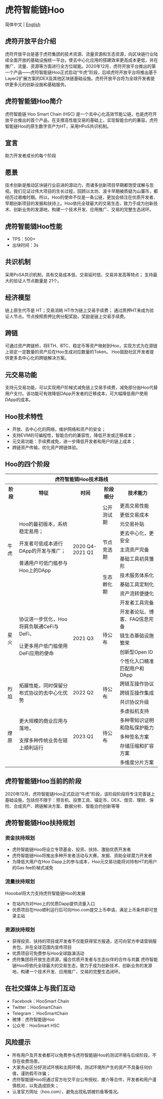 # 虎符智能链Hoo

简体中文 | [English](README.md)

## 虎符开放平台介绍
虎符开放平台是基于虎符集团的技术资源、流量资源和生态资源，向区块链行业陆续全面开放的基础设施统一平台。使去中心化应用的搭建效率更高成本更低，并在推广、流量、资源等方面进行全方位赋能。2020年12月，虎符开放平台推出的第一个产品——虎符智能链Hoo正式启动“牛虎”阶段，后续虎符开放平台将推出基于Layer2扩展方案的DEX及其他区块链基础设施。虎符开放平台将为全球开发者提供更多元的创新设施和基础服务。

## 虎符智能链Hoo简介
虎符智能链 Hoo Smart Chain (HSC) 是一个去中心化高效节能公链，也是虎符开放平台推出的首个产品，在支撑高性能交易的基础上，实现智能合约的兼容。虎符智能链Hoo的原生数字资产为HT，采用HPoS共识机制。

## 宣言
助力开发者成长的每个阶段

## 愿景
技术创新是推动区块链行业前进的源动力，而诸多创新项目早期都饱受误解与忽视。我们见证过伟大项目的生长过程，回顾以太坊、波卡早期被质疑为山寨币，都经历过艰难时期。所以，Hoo的使命不仅是一条公链，更加会倾注在优质开发者、早期创新项目的发掘和扶持上。Hoo依托全球最大的交易生态，致力于成为创新技术、创新业务的发源地，构建一个技术开发、应用推广、交易的完整生态闭环。

## 虎符智能链Hoo性能
- TPS：500+
- 出块时间：3s

## 共识机制
采用PoSA共识机制，具有交易成本低、交易延时低、交易并发高等特点；
支持最大的验证人节点数量是 21个。

## 经济模型
链上原生代币是 HT；交易消耗 HT作为链上交易手续费；
通过质押HT来成为验证人节点。节点按照质押比例分配奖励，奖励是链上交易手续费。

## 跨链
可通过资产跨链桥，将ETH、BTC、稳定币等资产映射到Hoo，实现方式为在源链上锁定一定数量的资产后在Hoo生成对应数量的Token。
Hoo鼓励社区开发者提供更多去中心化的跨链解决方案。

## 元交易功能
支持元交易功能，可以实现用户阶梯式减免链上交易手续费，减免部分由Hoo代替用户支付。该功能可有效降低DApp开发者的迁移成本，可大幅降低用户使用DApp的成本。

## Hoo技术特性
- 开放、去中心化的网络，维护网络和资产的安全；
- 支持EVM的可编程性，智能合约的兼容性，降低开发或迁移成本；
- 元交易功能：手续费减免，进一步降低开发者和用户的链上成本；
- 跨链资产传输，优化资产跨链体验。



## Hoo的四个阶段
<table >
    <tr style="background:rgba(0,0,0,0)" ><th colspan=5>虎符智能链Hoo技术路线</th> </tr>
    <tr style="background:rgba(0,0,0,0)" >
<th > 阶段 </th><th> 特征 </th><th> 时间 </th><th> 阶段细分 </th><th> 技术能力 </th>
</tr>
<tr style="background:rgba(0,0,0,0)" >
<tr style="background:rgba(0,0,0,0)" ><td rowspan=9 >牛虎</td><td rowspan=9 >Hoo的最初版本，系统稳定易用；

开发者可低成本进行DApp的开发与推广；

普通用户可低门槛参与Hoo上的DApp</td><td rowspan=9 >2020 Q4-2021 Q1</td><td rowspan=3 >公开测试期</td><td>更高交易性能</td></tr>
<tr style="background:rgba(0,0,0,0)" ><td>更低交易成本</td></tr>
<tr style="background:rgba(0,0,0,0)"><td>元交易补贴</td></tr>
<tr style="background:rgba(0,0,0,0)"> <td rowspan=3 >节点竞选期</td><td>更去中心化，更安全</td></tr>
<tr style="background:rgba(0,0,0,0)"><td>主流资产完备</td></tr>
<tr style="background:rgba(0,0,0,0)"><td>基础工具初具雏形</td></tr>
<tr style="background:rgba(0,0,0,0)"> <td rowspan=3 >生态孵化期</td><td>技术服务体系化</td></tr>
<tr style="background:rgba(0,0,0,0)"><td>基础工具定制化</td></tr>
<tr style="background:rgba(0,0,0,0)"><td>资产流转便捷化</td></tr>

<tr style="background:rgba(0,0,0,0)"><td rowspan=5 > 星火  </td><td rowspan=5 > 协议进一步优化，Hoo将肩负联通CeFi与DeFi，

让更多用户低门槛使用DeFi应用的使命  </td> <td rowspan=5 >2021 Q3 </td> <td rowspan=5 > 待公布  </td> <td>开发者工具完备</td></tr>
<tr style="background:rgba(0,0,0,0)"><td>开发者论坛、博客、FAQ信息完备</td></tr>
<tr style="background:rgba(0,0,0,0)"><td>链生态基础设施繁荣</td></tr>
<tr style="background:rgba(0,0,0,0)"><td>创新型Open ID</td></tr>
<tr style="background:rgba(0,0,0,0)"><td>个性化入口精准匹配用户和DApp</td></tr>

<tr style="background:rgba(0,0,0,0)"><td rowspan=3>烈焰</td> <td rowspan=3>拓展性能，同时保留分布式协议的去中心化优势</td><td rowspan=3>2022 Q2</td><td rowspan=3>待公布</td><td>跨链互操作协议</td></tr>
<tr style="background:rgba(0,0,0,0)"><td>跨链互操作集成</td></tr>
<tr style="background:rgba(0,0,0,0)"><td>共识协议升级</td></tr>
<tr style="background:rgba(0,0,0,0)"><td rowspan=5>燎原</td> <td rowspan=5>更大规模的商业应用与落地，

支撑多种传统业务在链上顺利运行</td> <td rowspan=5>2023 Q1</td> <td rowspan=5>待公布</td><td>多虚拟机支持</td></tr>
<tr style="background:rgba(0,0,0,0)"><td>多种零知识证明和隐私保护能力</td></tr>
<tr style="background:rgba(0,0,0,0)"><td>多种签名方案</td></tr>
<tr style="background:rgba(0,0,0,0)"><td>存储压缩和扩容方案</td></tr>
<tr style="background:rgba(0,0,0,0)"><td>多维度分片方案</td></tr>

</table>



## 虎符智能链Hoo当前的阶段
2020年12月，虎符智能链Hoo正式启动“牛虎”阶段，该阶段阶段将专注完善链上基础设施，包括但不限于：预言机、投票工具、锚定币、DEX、借贷、理财、保险、合成资产、跨链解决方案、数据分析、智能合约创新等等

## 虎符智能链Hoo扶持规划
### 资金扶持规划
- 虎符智能链Hoo将设立专项基金，投资、扶持、激励优质开发者
- 虎符智能链Hoo将推出多种开发者活动与大赛，发掘、资助全球潜力开发者
- 为降低大用户在Hoo Dapp上的参与成本，Hoo元交易功能将对持有HT的用户的Gas fee阶梯式减免
### 流量扶持规划
Hooobal将大力支持虎符智能链Hoo的发展
- 在站内为对Hoo上的优质Dapp提供流量入口
- 优质项目在Hoo顺利运行后可向Hoo.com提交上币申请，满足上币条件即可登录主站
### 资源扶持规划
- 获得投资、扶持的项目或开发者不仅能获得官方报道，还可向官方申请营销服务包，并在全球范围内宣传项目
- 优质项目可免费参与Hoo全球路演活动
- 虎符集团将开放生态资源，撮合优质开发者与生态伙伴的合作与共赢
虎符智能链Hoo将依托全球最大的交易生态，致力于成为创新技术、创新业务的发源地，构建一个技术开发、应用推广、交易的完整生态闭环。


## 在社交媒体上与我们互动
- Facebook：HooSmart Chain
- Twitter：HooSmartChain
- Telegram： HooSmartChain
- 微博：虎符智能链Hoo
- 公众号：HooSmart HSC


## 风险提示
- 所有用户及开发者都可以免费参与虎符智能链Hoo的测试环境与后续阶段，不存在收费场景。
- 大家务必区分好测试环境和主网环境，测试环境所产生的资产不具备任何价值，谨防假币诈骗；
- 虎符智能链Hoo将通过官方社交平台公布授权、推介等合作，开发者和用户谨慎核对，以免造成损失；
- 认准官方网址（hoo.com），避免出现私钥被钓鱼等情况。
